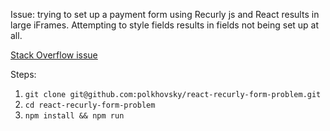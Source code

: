 Issue: trying to set up a payment form using Recurly js and React results in large iFrames. Attempting to style fields results in fields not being set up at all.

[Stack Overflow issue](https://stackoverflow.com/questions/44927262/using-recurly-payment-form-with-react-results-in-large-blank-iframes-styling-re)

Steps:

1. `git clone git@github.com:polkhovsky/react-recurly-form-problem.git`
2. `cd react-recurly-form-problem`
3. `npm install && npm run`